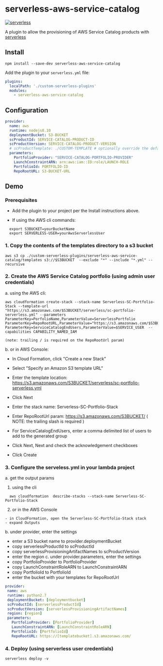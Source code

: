 # serverless-aws-service-catalog
[![serverless](http://public.serverless.com/badges/v3.svg)](http://www.serverless.com)

A plugin to allow the provisioning of AWS Service Catalog products with [serverless](http://www.serverless.com)


## Install

`npm install --save-dev serverless-aws-service-catalog`

Add the plugin to your `serverless.yml` file:

```yaml
plugins:
  localPath: './custom-serverless-plugins'
  modules:
    - serverless-aws-service-catalog
```

## Configuration
```yaml
provider:
  name: aws
  runtime: nodejs8.10
  deploymentBucket: S3-BUCKET
  scProductId: SERVICE-CATALOG-PRODUCT-ID
  scProductVersion: SERVICE-CATALOG-PRODUCT-VERSION
  # scProductTemplate: ./CUSTOM-TEMPLATE # optionally override the default template
  parameters:
    PortfolioProvider: "SERVICE-CATALOG-PORTFOLIO-PROVIDER"
    LaunchConstraintARN: arn:aws:iam::ID:role/LAUNCH-ROLE
    PortfolioId: PORTFOLIO-ID
    RepoRootURL: S3-BUCKET-URL
```


## Demo

### Prerequisites

 - Add the plugin to your project per the Install instructions above.

 - If using the AWS cli commands:
```shell
  export S3BUCKET=yourBucketName
  export SERVERLESS-USER=yourAwsServerlessUser
```

### 1. Copy the contents of the templates directory to a s3 bucket

```shell
aws s3 cp ./custom-serverless-plugins/serverless-aws-service-catalog/templates s3://$S3BUCKET  --exclude "*" --include "*.yml" --recursive 
```

### 2. Create the AWS Service Catalog portfolio (using admin user credentials)

  a. using the AWS cli:

  ```shell
  aws cloudformation create-stack --stack-name Serverless-SC-Portfolio-Stack --template-url "https://s3.amazonaws.com/$S3BUCKET/serverless/sc-portfolio-serverless.yml" --parameters ParameterKey=PorfolioName,ParameterValue=ServerlessPortfolio ParameterKey=RepoRootURL,ParameterValue="https://s3.amazonaws.com/$S3BUCKET/" ParameterKey=ServiceCatalogEndUsers,ParameterValue=$SERVICE_USER  --capabilities CAPABILITY_NAMED_IAM
  ```    
    (note: trailing / is required on the RepoRootUrl param)

  b. or in AWS Console:
  
  - In Cloud Formation, click "Create a new Stack"

  - Select "Specify an Amazon S3 template URL"

  - Enter the template location: https://s3.amazonaws.com/S3BUCKET/serverless/sc-portfolio-serverless.yml

  - Click Next

  - Enter the stack name: Serverless-SC-Portfolio-Stack

  - Enter RepoRootUrl param: https://s3.amazonaws.com/S3BUCKET/ ( NOTE: the trailing slash is required )

  - For ServiceCatalogEndUsers, enter a comma delimited list of users to add to the generated group

  - Click Next, Next and check the acknowledgement checkboxes

  - Click Create

### 3. Configure the serveless.yml in your lambda project

a. get the output params

  1. using the cli
```shell 
  aws cloudformation  describe-stacks --stack-name Serverless-SC-Portfolio-Stack
```
  2. or in the AWS Console

    - in CloudFormation, open the Serverless-SC-Portfolio-Stack stack
    - expand Outputs
b. under provider, enter the settings
  - enter a S3 bucket name to provider.deploymentBucket
  - copy serverlessProductId to scProductId
  - copy serverlessProvisioningArtifactNames to scProductVersion
  - enter the region
c. under provider.parameters, enter the settings
  - copy PortfolioProvider to PortfolioProvider
  - copy LaunchConstraintRoleARN to LaunchConstraintARN
  - copy PortfolioId to PortfolioId
  - enter the bucket with your templates for RepoRootUrl  

 ```yaml
provider:
  name: aws
  runtime: python2.7
  deploymentBucket: [deploymentbucket]
  scProductId: [serverlessProductId]
  scProductVersion: [serverlessProvisioningArtifactNames]
  region: [region]
  parameters:
    PortfolioProvider: [PortfolioProvider]
    LaunchConstraintARN: [LaunchConstraintRoleARN]
    PortfolioId: [PortfolioId]
    RepoRootURL: https://[templatebucket].s3.amazonaws.com/

 ```

### 4. Deploy (using serverless user credentials)

```shell
serverless deploy -v
```